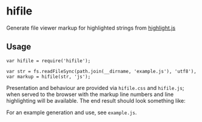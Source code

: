 # hifile

Generate file viewer markup for highlighted strings from [highlight.js](https://github.com/isagalaev/highlight.js)

## Usage

    var hifile = require('hifile');

    var str = fs.readFileSync(path.join(__dirname, 'example.js'), 'utf8'),
    var markup = hifile(str, 'js');

Presentation and behaviour are provided via `hifile.css` and `hifile.js`; when served to the browser
with the markup line numbers and line highlighting will be available. The end result should look something like:



For an example generation and use, see `example.js`.